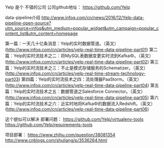 Yelp 是个 不错的公司
公司github地址：
https://github.com/Yelp



data-pipeline介绍
http://www.infoq.com/cn/news/2016/12/Yelp-data-pipeline-open-source?utm_source=infoq&utm_medium=popular_widget&utm_campaign=popular_content_list&utm_content=homepage

第一篇：一天几十亿条消息：Yelp的实时数据管道。（英文）(http://www.infoq.com/cn/articles/yelp-real-time-data-pipeline-part01)
第二篇：Yelp的实时流技术之二：将MySQL表数据变更实时流到Kafka中。（英文）(http://www.infoq.com/cn/articles/yelp-real-time-data-pipeline-part02)
第三篇：Yelp的实时流技术之三：不止是模式存储服务的Schematizer。（英文）(http://www.infoq.com/cn/articles/yelp-real-time-stream-technology-part03)
第四篇：Yelp的实时流技术之四：流处理器PaaStorm。（英文）(http://www.infoq.com/cn/articles/yelp-real-time-data-pipeline-part04)
第五篇：Yelp的实时流技术之五：数据管道之Salesforce Connector。（英文）(http://www.infoq.com/cn/articles/yelp-real-time-data-pipeline-part05)
第六篇：Yelp的实时流技术之六：近实时地将Kafka中的数据流入Redshift。（英文）(http://www.infoq.com/cn/articles/yelp-real-time-data-pipeline-part06)




这个貌似可以解决 部署问题：
https://github.com/Yelp/virtualenv-tools
https://github.com/Yelp/requirements-tools


项目部署：
https://www.zhihu.com/question/38081354
http://www.cnblogs.com/shuliang/p/3536264.html